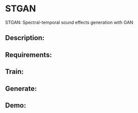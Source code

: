 # STGAN
STGAN: Spectral-temporal sound effects generation with GAN

## Description:


## Requirements:


## Train:


## Generate:


## Demo:
